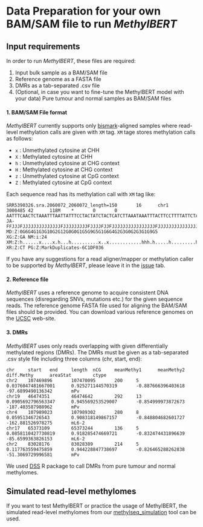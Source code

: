 # Data Preparation for your own BAM/SAM file to run _MethylBERT_

## Input requirements

In order to run _MethylBERT_, these files are required:
1. Input bulk sample as a BAM/SAM file
2. Reference genome as a FASTA file
3. DMRs as a tab-separated .csv file
4. (Optional, in case you want to fine-tune the MethylBERT model with your data) Pure tumour and normal samples as BAM/SAM files 

#### 1. BAM/SAM File format
_MethylBERT_ currently supports only [bismark](https://www.bioinformatics.babraham.ac.uk/projects/bismark/)-aligned samples where read-level methylation calls are given with `XM` tag. `XM` tage stores methylation calls as follows: 
- `x` : Unmethylated cytosine at CHH
- `X` : Methylated cytosine at CHH
- `h` : Unmethylated cytosine at CHG context
- `H` : Methylated cytosine at CHG context 
- `z` : Unmethylated cytosine at CpG context
- `Z` : Methylated cytosine at CpG context

Each sequence read has its methylation call with `XM` tag like: 
```
SRR5390326.sra.2060072_2060072_length=150       16      chr1    3000485 42      118M    *       0       0 
AATTTCAACTCTAAATTTAATTATTTCCTACTATCTACTCATCTTAAATAAATTTACTTCCTTTTATTCTAAAACTTCTAAATTTACTATCAAACTACTAATATATACTCTAATTTCC  
JA-FFJJJFJJJJJJJJJJJJJJFJJJJJJJJJFJJJJFJJFJJJJJJJJJJJJJJJJFJJJJJJJJJJJJJJJFJJFJFJFJJJFJJJJJJJFJJAJJ<JJFFJAAJJJJFF<JJJJ  
MD:Z:0G6G4G1G3G10G2G12G0G0G1G5G9G5G1G6G4G2G3G0G2G3G1G9G5        XG:Z:GA NM:i:24 
XM:Z:h......x....x.h...h..........x..x............hhh.h.....h.........h.....h.h......h....h..x...xh..x...h.h.........h.....
XR:Z:CT PG:Z:MarkDuplicates-6C1DF036
```
If you have any suggestions for a read aligner/mapper or methylation caller to be supported by _MethylBERT_, please leave it in the [issue](https://github.com/hanyangii/methylbert/issues) tab. 

#### 2. Reference file

_MethylBERT_ uses a reference genome to acquire consistent DNA sequences (disregarding SNVs, mutations etc.) for the given sequence reads. The reference genome FASTA file used for aligning the BAM/SAM files should be provided. You can download various reference genomes on the [UCSC](https://hgdownload.soe.ucsc.edu/downloads.html#hg38sequence) web-site. 

#### 3. DMRs

_MethylBERT_ uses only reads overlapping with given differentially methylated regions (DMRs). The DMRs must be given as a tab-separated .csv style file including three columns (chr, start, end):

```
chr     start   end     length  nCG     meanMethy1      meanMethy2      diff.Methy      areaStat        ctype
chr2    107469896       107470095       200     5       0.0376047481667001      0.925271144570319       -0.887666396403618      -97.6899490136342       mPv
chr19   46474351        46474642        292     13      0.0905692796563347      0.945569253529007       -0.854999973872673      -187.403587988962       mPv
chr4    107989023       107989302       280     8       0.05951346726543        0.908318149867157       -0.848804682601727      -162.881526978275       mL6-2
chr17   65373109        65373244        136     5       0.0858110427730819      0.918285474669721       -0.832474431896639      -85.6599363826153       mL6-2
chr2    83028176        83028389        214     5       0.117763559475859       0.944228847738697       -0.826465288262838      -51.3069729996581       mPv
```
We used [DSS](https://bioconductor.org/packages/release/bioc/html/DSS.html) R package to call DMRs from pure tumour and normal methylomes.

## Simulated read-level methylomes
If you want to test MethylBERT or practice the usage of MethylBERT, the simulated read-level methylomes from our [methylseq_simulation](https://github.com/CompEpigen/methylseq_simulation) tool can be used. 
